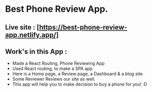 # Best Phone Review App.

## Live site : [https://best-phone-review-app.netlify.app/]

## Work's in this App :

- Made a React Routing, Phone Reviewing App
- Used React routing, to make a SPA app
- Here is a Home page, a Review page, a Dashboard & a blog site
- Some Reviewer Reviews our site as well.
- This app will help you to make decision to buy a phone for you! :D
